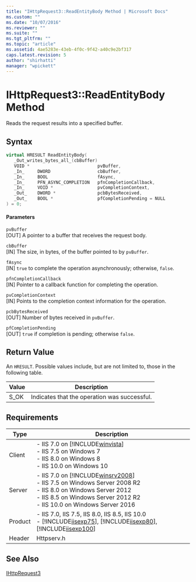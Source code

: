 ```yaml
---
title: "IHttpRequest3::ReadEntityBody Method | Microsoft Docs"
ms.custom: ""
ms.date: "10/07/2016"
ms.reviewer: ""
ms.suite: ""
ms.tgt_pltfrm: ""
ms.topic: "article"
ms.assetid: 4ae5283e-43eb-4f0c-9f42-a40c9e2bf317
caps.latest.revision: 5
author: "shirhatti"
manager: "wpickett"
---
```

# IHttpRequest3::ReadEntityBody Method
Reads the request results into a specified buffer.  
  
## Syntax  
  
```cpp  
virtual HRESULT ReadEntityBody(  
   _Out_writes_bytes_all_(cbBuffer)  
   VOID *                          pvBuffer,  
   _In_     DWORD                  cbBuffer,  
   _In_     BOOL                   fAsync,  
   _In_     PFN_ASYNC_COMPLETION   pfnCompletionCallback,  
   _In_     VOID *                 pvCompletionContext,  
   _Out_    DWORD *                pcbBytesReceived,  
   _Out_    BOOL *                 pfCompletionPending = NULL  
) = 0;  
```  
  
#### Parameters  
 `pvBuffer`  
 [OUT] A pointer to a buffer that receives the request body.  
  
 `cbBuffer`  
 [IN] The size, in bytes, of the buffer pointed to by `pvBuffer`.  
  
 `fAsync`  
 [IN] `true` to complete the operation asynchronously; otherwise, `false`.  
  
 `pfnCompletionCallback`  
 [IN] Pointer to a callback function for completing the operation.  
  
 `pvCompletionContext`  
 [IN] Points to the completion context information for the operation.  
  
 `pcbBytesReceived`  
 [OUT] Number of bytes received in `pvBuffer`.  
  
 `pfCompletionPending`  
 [OUT] `true` if completion is pending; otherwise `false`.  
  
## Return Value  
 An `HRESULT`. Possible values include, but are not limited to, those in the following table.  
  
|Value|Description|  
|-----------|-----------------|  
|S_OK|Indicates that the operation was successful.|  
  
## Requirements  
  
|Type|Description|  
|----------|-----------------|  
|Client|-   IIS 7.0 on [!INCLUDE[winvista](../../wmi-provider/includes/winvista-md.md)]<br />-   IIS 7.5 on Windows 7<br />-   IIS 8.0 on Windows 8<br />-   IIS 10.0 on Windows 10|  
|Server|-   IIS 7.0 on [!INCLUDE[winsrv2008](../../wmi-provider/includes/winsrv2008-md.md)]<br />-   IIS 7.5 on Windows Server 2008 R2<br />-   IIS 8.0 on Windows Server 2012<br />-   IIS 8.5 on Windows Server 2012 R2<br />-   IIS 10.0 on Windows Server 2016|  
|Product|-   IIS 7.0, IIS 7.5, IIS 8.0, IIS 8.5, IIS 10.0<br />-   [!INCLUDE[iisexp75](../../web-development-reference/native-code-api-reference/includes/iisexp75-md.md)], [!INCLUDE[iisexp80](../../web-development-reference/native-code-api-reference/includes/iisexp80-md.md)], [!INCLUDE[iisexp100](../../web-development-reference/native-code-api-reference/includes/iisexp100-md.md)]|  
|Header|Httpserv.h|  
  
## See Also  
 [IHttpRequest3](../../web-development-reference\webdev-native-api-reference/ihttprequest3-readentitybody-method.md)